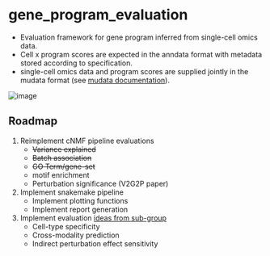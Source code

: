 # gene_program_evaluation
* Evaluation framework for gene program inferred from single-cell omics data. 
* Cell x program scores are expected in the anndata format with metadata stored according to specification. 
* single-cell omics data and program scores are supplied jointly in the mudata format (see [mudata documentation](https://mudata.readthedocs.io/en/latest/)).

![image](https://github.com/EngreitzLab/gene_program_benchmarking/assets/25486108/6d194ca5-ceba-40e2-89db-f67115120c01)
  
## Roadmap
1. Reimplement cNMF pipeline evaluations
    * ~~Variance explained~~
    * ~~Batch association~~
    * ~~GO Term/gene-set~~
    * motif enrichment
    * Perturbation significance (V2G2P paper)
2. Implement snakemake pipeline
   * Implement plotting functions
   * Implement report generation
4. Implement evaluation [ideas from sub-group](https://docs.google.com/spreadsheets/d/15a9xLCvqBuh5mUtXj8hq6JD55qPCIf5b6cgCYZKZDUI/edit#gid=1041024840)
    * Cell-type specificity
    * Cross-modality prediction
    * Indirect perturbation effect sensitivity
      
